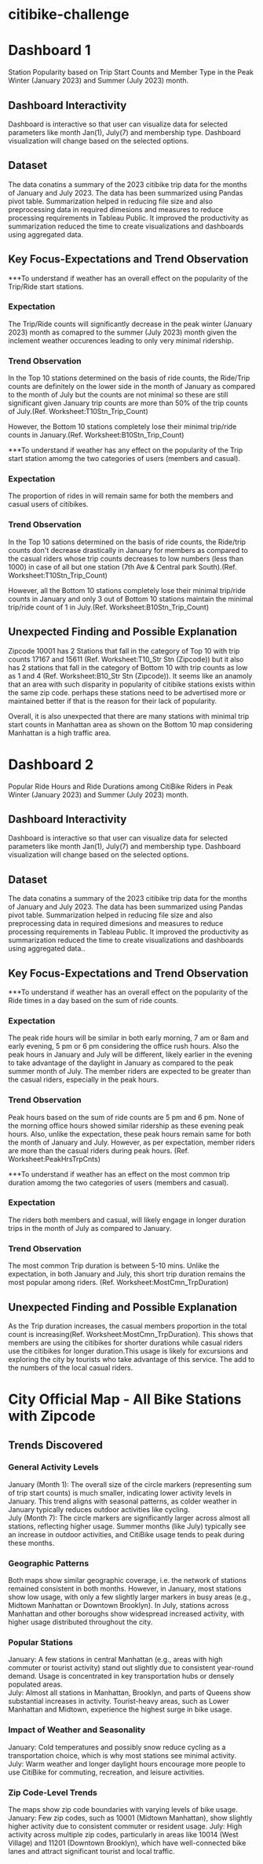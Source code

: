 # citibike-challenge


# Dashboard 1

Station Popularity based on Trip Start Counts and Member Type in the Peak Winter (January 2023) and Summer (July 2023) month.

## Dashboard Interactivity

Dashboard is interactive so that user can visualize data for selected parameters like month Jan(1), July(7) and membership type. Dashboard visualization will change based on the selected options.

## Dataset

The data conatins a summary of the 2023 citibike trip data for the months of January and July 2023. The data has been summarized using Pandas pivot table. Summarization helped in reducing file size and also preprocessing data in required dimesions and measures to reduce processing requirements in Tableau Public. It improved the productivity as summarization reduced the time to create visualizations and dashboards using aggregated data.

## Key Focus-Expectations and Trend Observation

***To understand if weather has an overall effect on the popularity of the Trip/Ride start stations. 
### Expectation 

The Trip/Ride counts will significantly decrease in the peak winter (January 2023) month as comapred to the summer (July 2023) month given the inclement weather occurences leading to only very minimal ridership.

### Trend Observation

In the Top 10 stations determined on the basis of ride counts, the Ride/Trip counts are definitely on the lower side in the month of January as compared to the month of July but the counts are not minimal so these are still significant given January trip counts are more than 50% of the trip counts of July.(Ref. Worksheet:T10Stn_Trip_Count)

However, the Bottom 10 stations completely lose their minimal trip/ride counts in January.(Ref. Worksheet:B10Stn_Trip_Count)


***To understand if weather has any effect on the popularity of the Trip start station amomg the two categories of users (members and casual). 
### Expectation 

The proportion of rides in will remain same for both the members and casual users of citibikes.

### Trend Observation

In the Top 10 sations determined on the basis of ride counts, the Ride/trip counts  don't decrease drastically in January for members as compared to the casual riders whose trip counts decreases to low numbers (less than 1000) in case of all but one station (7th Ave & Central park South).(Ref. Worksheet:T10Stn_Trip_Count)

However, all the Bottom 10 stations completely lose their minimal trip/ride counts in January and only 3 out of Bottom 10 stations maintain the minimal trip/ride count of 1 in July.(Ref. Worksheet:B10Stn_Trip_Count)

## Unexpected Finding and Possible Explanation

Zipcode 10001 has 2 Stations that fall in the category of Top 10 with trip counts 17167 and 15611 (Ref. Worksheet:T10_Str Stn (Zipcode)) but it also has 2 stations that fall in the category of Bottom 10 with trip counts as low as 1 and 4 (Ref. Worksheet:B10_Str Stn (Zipcode)). It seems like an anamoly that an area with such disparity in popularity of citibike stations exists within the same zip code. perhaps these stations need to be advertised more or maintained better if that is the reason for their lack of popularity.

Overall, it is also unexpected that there are many stations with minimal trip start counts in Manhattan area as shown on the Bottom 10 map considering Manhattan is a high traffic area.



# Dashboard 2

Popular Ride Hours and Ride Durations among CitiBike Riders in Peak Winter (January 2023) and Summer (July 2023) month.

## Dashboard Interactivity

Dashboard is interactive so that user can visualize data for selected parameters like month Jan(1), July(7) and membership type. Dashboard visualization will change based on the selected options.

## Dataset

The data conatins a summary of the 2023 citibike trip data for the months of January and July 2023. The data has been summarized using Pandas pivot table. Summarization helped in reducing file size and also preprocessing data in required dimesions and measures to reduce processing requirements in Tableau Public. It improved the productivity as summarization reduced the time to create visualizations and dashboards using aggregated data.. 

## Key Focus-Expectations and Trend Observation

***To understand if weather has an overall effect on the popularity of the Ride times in a day based on the sum of ride counts. 
### Expectation 

The peak ride hours will be similar in both early morning, 7 am or 8am and early evening, 5 pm or 6 pm considering the office rush hours. Also the peak hours in January and July will be different, likely earlier in the evening to take advantage of the daylight in January as compared to the peak summer month of July. The member riders are expected to be greater than the casual riders, especially in the peak hours.

### Trend Observation

Peak hours based on the sum of ride counts are 5 pm and 6 pm. None of the morning office hours showed similar ridership as these evening peak hours. Also, unlike the expectation, these peak hours remain same for both the month of January and July. However, as per expectation, member riders are more than the casual riders during peak hours. (Ref. Worksheet:PeakHrsTrpCnts)

***To understand if weather has an effect on the most common trip duration amomg the two categories of users (members and casual). 
### Expectation 

The riders both members and casual, will likely engage in longer duration trips in the month of July as compared to January.

### Trend Observation

The most common Trip duration is between 5-10 mins. Unlike the expectation, in both January and July, this short trip duration remains the most popular among riders. (Ref. Worksheet:MostCmn_TrpDuration)

## Unexpected Finding and Possible Explanation

As the Trip duration increases, the casual members proportion in the total count is increasing(Ref. Worksheet:MostCmn_TrpDuration). This shows that members are using the citibikes for shorter durations while casual riders use the citibikes for longer duration.This usage is likely for excursions and exploring the city by tourists who take advantage of this service. The add to the numbers of the local casual riders. 


# City Official Map - All Bike Stations with Zipcode

## Trends Discovered

### General Activity Levels
January (Month 1): The overall size of the circle markers (representing sum of trip start counts) is much smaller, indicating lower activity levels in January.
This trend aligns with seasonal patterns, as colder weather in January typically reduces outdoor activities like cycling.  
July (Month 7): The circle markers are significantly larger across almost all stations, reflecting higher usage.
Summer months (like July) typically see an increase in outdoor activities, and CitiBike usage tends to peak during these months.

### Geographic Patterns
Both maps show similar geographic coverage, i.e. the network of stations remained consistent in both months.
However, in January, most stations show low usage, with only a few slightly larger markers in busy areas (e.g., Midtown Manhattan or Downtown Brooklyn).
In July, stations across Manhattan and other boroughs show widespread increased activity, with higher usage distributed throughout the city.

### Popular Stations
January: A few stations in central Manhattan (e.g., areas with high commuter or tourist activity) stand out slightly due to consistent year-round demand. Usage is concentrated in key transportation hubs or densely populated areas.  
July: Almost all stations in Manhattan, Brooklyn, and parts of Queens show substantial increases in activity.
Tourist-heavy areas, such as Lower Manhattan and Midtown, experience the highest surge in bike usage.

### Impact of Weather and Seasonality
January: Cold temperatures and possibly snow reduce cycling as a transportation choice, which is why most stations see minimal activity.  
July: Warm weather and longer daylight hours encourage more people to use CitiBike for commuting, recreation, and leisure activities.

### Zip Code-Level Trends
The maps show zip code boundaries with varying levels of bike usage.  
January: Few zip codes, such as 10001 (Midtown Manhattan), show slightly higher activity due to consistent commuter or resident usage.
July: High activity across multiple zip codes, particularly in areas like 10014 (West Village) and 11201 (Downtown Brooklyn), which have well-connected bike lanes and attract significant tourist and local traffic.
